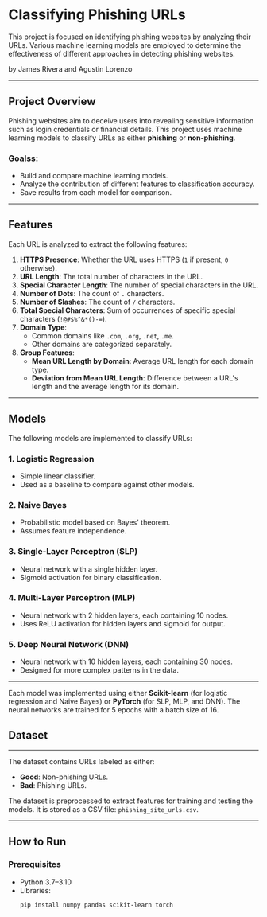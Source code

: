 # **Classifying Phishing URLs**

This project is focused on identifying phishing websites by analyzing their URLs. Various machine learning models are employed to determine the effectiveness of different approaches in detecting phishing websites.

by James Rivera and Agustin Lorenzo

---

## **Project Overview**

Phishing websites aim to deceive users into revealing sensitive information such as login credentials or financial details. This project uses machine learning models to classify URLs as either **phishing** or **non-phishing**.

### **Goalss**:
- Build and compare machine learning models.
- Analyze the contribution of different features to classification accuracy.
- Save results from each model for comparison.

---

## **Features**

Each URL is analyzed to extract the following features:

1. **HTTPS Presence**: Whether the URL uses HTTPS (`1` if present, `0` otherwise).
2. **URL Length**: The total number of characters in the URL.
3. **Special Character Length**: The number of special characters in the URL.
4. **Number of Dots**: The count of `.` characters.
5. **Number of Slashes**: The count of `/` characters.
6. **Total Special Characters**: Sum of occurrences of specific special characters (`!@#$%^&*()-=`).
7. **Domain Type**:
   - Common domains like `.com`, `.org`, `.net`, `.me`.
   - Other domains are categorized separately.
8. **Group Features**:
   - **Mean URL Length by Domain**: Average URL length for each domain type.
   - **Deviation from Mean URL Length**: Difference between a URL's length and the average length for its domain.

---

## **Models**

The following models are implemented to classify URLs:

### **1. Logistic Regression**
- Simple linear classifier.
- Used as a baseline to compare against other models.

### **2. Naive Bayes**
- Probabilistic model based on Bayes' theorem.
- Assumes feature independence.

### **3. Single-Layer Perceptron (SLP)**
- Neural network with a single hidden layer.
- Sigmoid activation for binary classification.

### **4. Multi-Layer Perceptron (MLP)**
- Neural network with 2 hidden layers, each containing 10 nodes.
- Uses ReLU activation for hidden layers and sigmoid for output.

### **5. Deep Neural Network (DNN)**
- Neural network with 10 hidden layers, each containing 30 nodes.
- Designed for more complex patterns in the data.

---

Each model was implemented using either **Scikit-learn** (for logistic regression and Naive Bayes) or **PyTorch** (for SLP, MLP, and DNN). The neural networks are trained for 5 epochs with a batch size of 16.
## **Dataset**
---

The dataset contains URLs labeled as either:
- **Good**: Non-phishing URLs.
- **Bad**: Phishing URLs.

The dataset is preprocessed to extract features for training and testing the models. It is stored as a CSV file: `phishing_site_urls.csv`.

---

## **How to Run**

### **Prerequisites**
- Python 3.7–3.10
- Libraries:
  ```bash
  pip install numpy pandas scikit-learn torch
